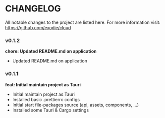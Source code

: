 # CHANGELOG

All notable changes to the project are listed here.
For more information visit: https://github.com/exodie/cloud

### v0.1.2

**chore: Updated README.md on application**

- Updated README.md on application

### v0.1.1

**feat: Initial maintain project as Tauri**

- Initial maintain project as Tauri
- Installed basic .prettierrc configs
- Initial start file-packages source (api, assets, components, ...)
- Installed some Tauri & Cargo settings